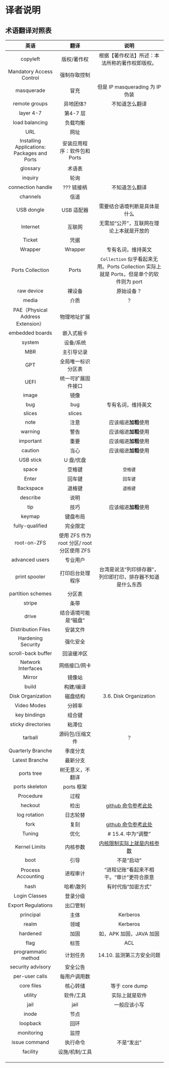 # 译者说明

## 术语翻译对照表

|英语|翻译|说明|
|:---:|:---:|:---:|
|copyleft|版权/著作权|根据【著作权法】所述：本法所称的著作权即版权。|
|Mandatory Access Control|强制存取控制||
|masquerade|冒充|但是 IP masquerading 为 IP 伪装|
|remote groups|异地团体?|不知道怎么翻译|
|layer 4-7|第4-7 层||
|load balancing|负载均衡||
|URL|网址||
|Installing Applications: Packages and Ports|安装应用程序：软件包和 Ports||
|glossary|术语表||
|inquiry|轮询||
|connection handle|??? 链接柄|不知道怎么翻译|
|channels|信道||
|USB dongle|USB 适配器|需要结合语境判断是具体是什么|
|Internet|互联网|无需加“公开”，互联网在理论上本就是开放的|
|Ticket|凭据||
|Wrapper|Wrapper|专有名词，维持英文|
|Ports Collection|Ports|`Collection` 似乎看起来无用。Ports Collection 实际上就是 Ports，但是单个的软件则为 port|
|raw device|裸设备|原始设备？|
|media|介质|？|
|PAE（Physical Address Extension）|物理地址扩展||
|embedded boards|嵌入式板卡||
|system|设备/系统||
|MBR|主引导记录||
|GPT|全局唯一标识分区表||
|UEFI|统一可扩展固件接口||
|image|镜像||
|bug|bug|专有名词，维持英文|
|slices|slices||
|note|注意|应该缩进**加粗**使用|
|warning|警告|应该缩进**加粗**使用|
|important|重要|应该缩进**加粗**使用|
|caution|当心|应该缩进**加粗**使用|
|USB stick|U 盘/优盘||
|space|空格键|`空格键`|
|Enter|回车键|`回车键`|
|Backspace|退格键|`退格键`|
|describe|说明||
|tip|技巧|应该缩进**加粗**使用|
|keymap|键盘布局||
|fully-qualified|完全限定||
|root-on-ZFS|使用 ZFS 作为 root 分区/ root 分区使用 ZFS||
|advanced users|专业用户||
|print spooler|打印后台处理程序|台湾是说法“列印排存器”，列印即打印，排存器不知道是什么东西|
|partition schemes|分区表||
|stripe|条带||
|drive |结合语境可能是“磁盘”||
|Distribution Files|安装文件||
|Hardening Security|强化安全||
|scroll-back buffer|回滚缓冲区||
|Network Interfaces|网络接口/网卡||
|Mirror|镜像站||
|build|构建/编译||
|Disk Organization|磁盘结构|3.6. Disk Organization|
|Video Modes|分辨率||
|key bindings|组合键||
|sticky directories|粘滞位||
|tarball|源码包/压缩文件|？|
|Quarterly Branche|季度分支||
|Latest Branche|最新分支||
|ports tree|树无意义，不翻译||
|ports skeleton|ports 框架||
|Procedure|过程||
|heckout|检出|[github 命令参考此处](https://linux.cn/article-12245-1.html)|
|log rotation|日志轮替||
|fork|复刻|[github 命令参考此处](https://linux.cn/article-12245-1.html) |
|Tuning|优化|# 15.4. 中为“调整”|
|Kernel Limits|内核参数|[内核限制实际上就是内核参数](https://eloquence.marxmeier.com/sdb/html/linux_limits.html)|
|boot|引导|不是“启动”|
|Process Accounting|进程审计|“进程记账”看起来不相干。“审计”更符合原意|
|hash|哈希\散列|有时代指“加密方式”|
|Login Classes|登录分级||
|Export Regulations|出口管制||
|principal|主体|Kerberos|
|realm|领域|Kerberos|
|hardened|加固|如，APK 加固，JAVA 加固|
|flag|标签|ACL|
|programmatic method|计划任务|14.10. 监测第三方安全问题|
| security advisory|安全公告||
|per-user calls|每用户调用数||
|core files|核心转储|等于 core dump|
|utility |软件/工具|实际上就是软件|
|jail|jail|一般应该小写|
|inode|节点||
|loopback|回环||
|monitoring |监控||
| issue command |执行命令|不是“发出”|
|facility |设施/机制/工具||
||||
||||
||||



